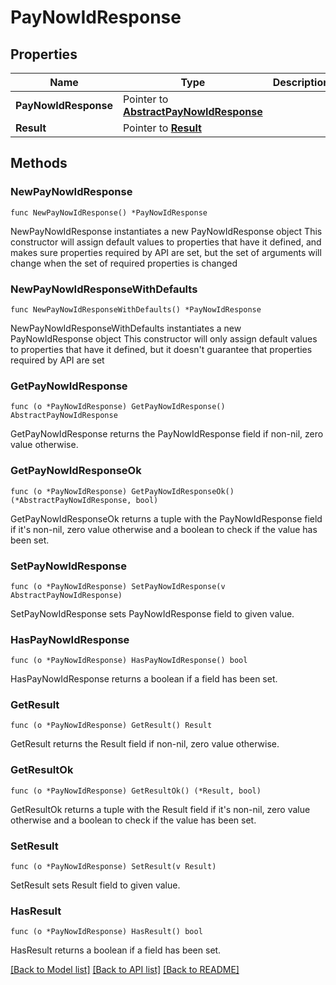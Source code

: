 # PayNowIdResponse

## Properties

Name | Type | Description | Notes
------------ | ------------- | ------------- | -------------
**PayNowIdResponse** | Pointer to [**AbstractPayNowIdResponse**](AbstractPayNowIdResponse.md) |  | [optional] 
**Result** | Pointer to [**Result**](Result.md) |  | [optional] 

## Methods

### NewPayNowIdResponse

`func NewPayNowIdResponse() *PayNowIdResponse`

NewPayNowIdResponse instantiates a new PayNowIdResponse object
This constructor will assign default values to properties that have it defined,
and makes sure properties required by API are set, but the set of arguments
will change when the set of required properties is changed

### NewPayNowIdResponseWithDefaults

`func NewPayNowIdResponseWithDefaults() *PayNowIdResponse`

NewPayNowIdResponseWithDefaults instantiates a new PayNowIdResponse object
This constructor will only assign default values to properties that have it defined,
but it doesn't guarantee that properties required by API are set

### GetPayNowIdResponse

`func (o *PayNowIdResponse) GetPayNowIdResponse() AbstractPayNowIdResponse`

GetPayNowIdResponse returns the PayNowIdResponse field if non-nil, zero value otherwise.

### GetPayNowIdResponseOk

`func (o *PayNowIdResponse) GetPayNowIdResponseOk() (*AbstractPayNowIdResponse, bool)`

GetPayNowIdResponseOk returns a tuple with the PayNowIdResponse field if it's non-nil, zero value otherwise
and a boolean to check if the value has been set.

### SetPayNowIdResponse

`func (o *PayNowIdResponse) SetPayNowIdResponse(v AbstractPayNowIdResponse)`

SetPayNowIdResponse sets PayNowIdResponse field to given value.

### HasPayNowIdResponse

`func (o *PayNowIdResponse) HasPayNowIdResponse() bool`

HasPayNowIdResponse returns a boolean if a field has been set.

### GetResult

`func (o *PayNowIdResponse) GetResult() Result`

GetResult returns the Result field if non-nil, zero value otherwise.

### GetResultOk

`func (o *PayNowIdResponse) GetResultOk() (*Result, bool)`

GetResultOk returns a tuple with the Result field if it's non-nil, zero value otherwise
and a boolean to check if the value has been set.

### SetResult

`func (o *PayNowIdResponse) SetResult(v Result)`

SetResult sets Result field to given value.

### HasResult

`func (o *PayNowIdResponse) HasResult() bool`

HasResult returns a boolean if a field has been set.


[[Back to Model list]](../README.md#documentation-for-models) [[Back to API list]](../README.md#documentation-for-api-endpoints) [[Back to README]](../README.md)


